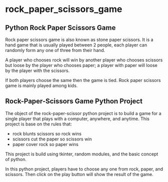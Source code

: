 # rock_paper_scissors_game

## Python Rock Paper Scissors Game
Rock paper scissors game is also known as stone paper scissors. It is a hand game that is usually played between 2 people, each player can randomly form any one of three from their hand.

A player who chooses rock will win by another player who chooses scissors but loose by the player who chooses paper; a player with paper will loose by the player with the scissors.

If both players choose the same then the game is tied. Rock paper scissors game is mainly played among kids.

## Rock-Paper-Scissors Game Python Project

The object of the rock-paper-scissor python project is to build a game for a single player that plays with a computer, anywhere, and anytime. This project is base on the rules that:
- rock blunts scissors so rock wins
- scissors cut the paper so scissors win
- paper cover rock so paper wins

This project is build using tkinter, random modules, and the basic concept of python.

In this python project, players have to choose any one from rock, paper, and scissors. Then click on the play button will show the result of the game.
